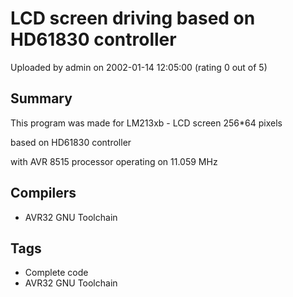 # LCD screen driving based on HD61830 controller

Uploaded by admin on 2002-01-14 12:05:00 (rating 0 out of 5)

## Summary

This program was made for LM213xb - LCD screen 256*64 pixels  

based on HD61830 controller  

with AVR 8515 processor operating on 11.059 MHz

## Compilers

- AVR32 GNU Toolchain

## Tags

- Complete code
- AVR32 GNU Toolchain
